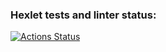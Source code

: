 ### Hexlet tests and linter status:
[![Actions Status](https://github.com/demogi4523/layout-designer-project-lvl1/workflows/hexlet-check/badge.svg)](https://github.com/demogi4523/layout-designer-project-lvl1/actions)